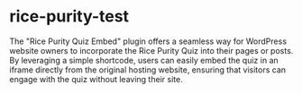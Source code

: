 # rice-purity-test
The "Rice Purity Quiz Embed" plugin offers a seamless way for WordPress website owners to incorporate the Rice Purity Quiz into their pages or posts. By leveraging a simple shortcode, users can easily embed the quiz in an iframe directly from the original hosting website, ensuring that visitors can engage with the quiz without leaving their site.
